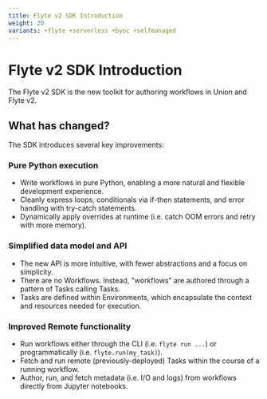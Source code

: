 ```yaml
---
title: Flyte v2 SDK Introduction
weight: 20
variants: +flyte +serverless +byoc +selfmanaged
---
```


# Flyte v2 SDK Introduction

The Flyte v2 SDK is the new toolkit for authoring workflows in Union and Flyte v2.

## What has changed?

The SDK introduces several key improvements:

### Pure Python execution

* Write workflows in pure Python, enabling a more natural and flexible development experience.
* Cleanly express loops, conditionals via if-then statements, and error handling with try-catch statements.
* Dynamically apply overrides at runtime (i.e. catch OOM errors and retry with more memory).

### Simplified data model and API

* The new API is more intuitive, with fewer abstractions and a focus on simplicity.
* There are no Workflows. Instead, "workflows" are authored through a pattern of Tasks calling Tasks.
* Tasks are defined within Environments, which encapsulate the context and resources needed for execution.

### Improved Remote functionality

* Run workflows either through the CLI (i.e. `flyte run ...`) or programmatically (i.e. `flyte.run(my_task)`).
* Fetch and run remote (previously-deployed) Tasks within the course of a running workflow.
* Author, run, and fetch metadata (i.e. I/O and logs) from workflows directly from Jupyter notebooks.